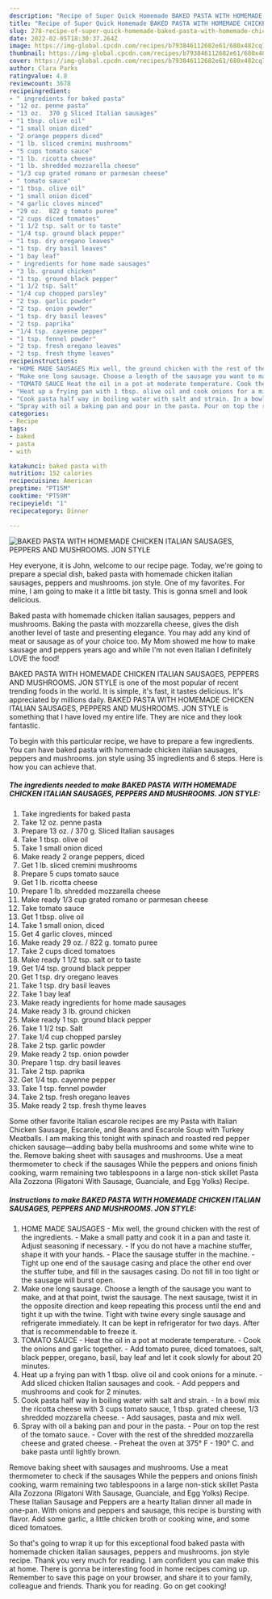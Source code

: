 ```yaml
---
description: "Recipe of Super Quick Homemade BAKED PASTA WITH HOMEMADE CHICKEN ITALIAN SAUSAGES, PEPPERS AND MUSHROOMS. JON STYLE"
title: "Recipe of Super Quick Homemade BAKED PASTA WITH HOMEMADE CHICKEN ITALIAN SAUSAGES, PEPPERS AND MUSHROOMS. JON STYLE"
slug: 278-recipe-of-super-quick-homemade-baked-pasta-with-homemade-chicken-italian-sausages-peppers-and-mushrooms-jon-style
date: 2022-02-05T18:30:37.264Z
image: https://img-global.cpcdn.com/recipes/b793846112682e61/680x482cq70/baked-pasta-with-homemade-chicken-italian-sausages-peppers-and-mushrooms-jon-style-recipe-main-photo.jpg
thumbnail: https://img-global.cpcdn.com/recipes/b793846112682e61/680x482cq70/baked-pasta-with-homemade-chicken-italian-sausages-peppers-and-mushrooms-jon-style-recipe-main-photo.jpg
cover: https://img-global.cpcdn.com/recipes/b793846112682e61/680x482cq70/baked-pasta-with-homemade-chicken-italian-sausages-peppers-and-mushrooms-jon-style-recipe-main-photo.jpg
author: Clara Parks
ratingvalue: 4.8
reviewcount: 3678
recipeingredient:
- " ingredients for baked pasta"
- "12 oz. penne pasta"
- "13 oz.  370 g Sliced Italian sausages"
- "1 tbsp. olive oil"
- "1 small onion diced"
- "2 orange peppers diced"
- "1 lb. sliced cremini mushrooms"
- "5 cups tomato sauce"
- "1 lb. ricotta cheese"
- "1 lb. shredded mozzarella cheese"
- "1/3 cup grated romano or parmesan cheese"
- " tomato sauce"
- "1 tbsp. olive oil"
- "1 small onion diced"
- "4 garlic cloves minced"
- "29 oz.  822 g tomato puree"
- "2 cups diced tomatoes"
- "1 1/2 tsp. salt or to taste"
- "1/4 tsp. ground black pepper"
- "1 tsp. dry oregano leaves"
- "1 tsp. dry basil leaves"
- "1 bay leaf"
- " ingredients for home made sausages"
- "3 lb. ground chicken"
- "1 tsp. ground black pepper"
- "1 1/2 tsp. Salt"
- "1/4 cup chopped parsley"
- "2 tsp. garlic powder"
- "2 tsp. onion powder"
- "1 tsp. dry basil leaves"
- "2 tsp. paprika"
- "1/4 tsp. cayenne pepper"
- "1 tsp. fennel powder"
- "2 tsp. fresh oregano leaves"
- "2 tsp. fresh thyme leaves"
recipeinstructions:
- "HOME MADE SAUSAGES Mix well, the ground chicken with the rest of the ingredients. Make a small patty and cook it in a pan and taste it. Adjust seasoning if necessary. If you do not have a machine stuffer, shape it with your hands. Place the sausage stuffer in the machine. Tight up one end of the sausage casing and place the other end over the stuffer tube, and fill in the sausages casing. Do not fill in too tight or the sausage will burst open."
- "Make one long sausage. Choose a length of the sausage you want to make, and at that point, twist the sausage. The next sausage, twist it in the opposite direction and keep repeating this process until the end and tight it up with the twine. Tight with twine every single sausage and refrigerate immediately. It can be kept in refrigerator for two days. After that is recommendable to freeze it."
- "TOMATO SAUCE Heat the oil in a pot at moderate temperature. Cook the onions and garlic together. Add tomato puree, diced tomatoes, salt, black pepper, oregano, basil, bay leaf and let it cook slowly for about 20 minutes."
- "Heat up a frying pan with 1 tbsp. olive oil and cook onions for a minute. Add sliced chicken Italian sausages and cook. Add peppers and mushrooms and cook for 2 minutes."
- "Cook pasta half way in boiling water with salt and strain. In a bowl mix the ricotta cheese with 3 cups tomato sauce, 1 tbsp. grated cheese, 1/3 shredded mozzarella cheese.  Add sausages, pasta and mix well."
- "Spray with oil a baking pan and pour in the pasta. Pour on top the rest of the tomato sauce. Cover with the rest of the shredded mozzarella cheese and grated cheese. Preheat the oven at 375° F - 190° C. and bake pasta until lightly brown."
categories:
- Recipe
tags:
- baked
- pasta
- with

katakunci: baked pasta with 
nutrition: 152 calories
recipecuisine: American
preptime: "PT15M"
cooktime: "PT59M"
recipeyield: "1"
recipecategory: Dinner

---
```



![BAKED PASTA WITH HOMEMADE CHICKEN ITALIAN SAUSAGES, PEPPERS AND MUSHROOMS. JON STYLE](https://img-global.cpcdn.com/recipes/b793846112682e61/680x482cq70/baked-pasta-with-homemade-chicken-italian-sausages-peppers-and-mushrooms-jon-style-recipe-main-photo.jpg)

Hey everyone, it is John, welcome to our recipe page. Today, we're going to prepare a special dish, baked pasta with homemade chicken italian sausages, peppers and mushrooms. jon style. One of my favorites. For mine, I am going to make it a little bit tasty. This is gonna smell and look delicious.

Baked pasta with homemade chicken italian sausages, peppers and mushrooms. Baking the pasta with mozzarella cheese, gives the dish another level of taste and presenting elegance. You may add any kind of meat or sausage as of your choice too. My Mom showed me how to make sausage and peppers years ago and while I&#39;m not even Italian I definitely LOVE the food!

BAKED PASTA WITH HOMEMADE CHICKEN ITALIAN SAUSAGES, PEPPERS AND MUSHROOMS. JON STYLE is one of the most popular of recent trending foods in the world. It is simple, it's fast, it tastes delicious. It's appreciated by millions daily. BAKED PASTA WITH HOMEMADE CHICKEN ITALIAN SAUSAGES, PEPPERS AND MUSHROOMS. JON STYLE is something that I have loved my entire life. They are nice and they look fantastic.


To begin with this particular recipe, we have to prepare a few ingredients. You can have baked pasta with homemade chicken italian sausages, peppers and mushrooms. jon style using 35 ingredients and 6 steps. Here is how you can achieve that.

<!--inarticleads1-->

##### The ingredients needed to make BAKED PASTA WITH HOMEMADE CHICKEN ITALIAN SAUSAGES, PEPPERS AND MUSHROOMS. JON STYLE:

1. Take  ingredients for baked pasta
1. Take 12 oz. penne pasta
1. Prepare 13 oz. / 370 g. Sliced Italian sausages
1. Take 1 tbsp. olive oil
1. Take 1 small onion diced
1. Make ready 2 orange peppers, diced
1. Get 1 lb. sliced cremini mushrooms
1. Prepare 5 cups tomato sauce
1. Get 1 lb. ricotta cheese
1. Prepare 1 lb. shredded mozzarella cheese
1. Make ready 1/3 cup grated romano or parmesan cheese
1. Take  tomato sauce
1. Get 1 tbsp. olive oil
1. Take 1 small onion, diced
1. Get 4 garlic cloves, minced
1. Make ready 29 oz. / 822 g. tomato puree
1. Take 2 cups diced tomatoes
1. Make ready 1 1/2 tsp. salt or to taste
1. Get 1/4 tsp. ground black pepper
1. Get 1 tsp. dry oregano leaves
1. Take 1 tsp. dry basil leaves
1. Take 1 bay leaf
1. Make ready  ingredients for home made sausages
1. Make ready 3 lb. ground chicken
1. Make ready 1 tsp. ground black pepper
1. Take 1 1/2 tsp. Salt
1. Take 1/4 cup chopped parsley
1. Take 2 tsp. garlic powder
1. Make ready 2 tsp. onion powder
1. Prepare 1 tsp. dry basil leaves
1. Take 2 tsp. paprika
1. Get 1/4 tsp. cayenne pepper
1. Take 1 tsp. fennel powder
1. Take 2 tsp. fresh oregano leaves
1. Make ready 2 tsp. fresh thyme leaves


Some other favorite Italian escarole recipes are my Pasta with Italian Chicken Sausage, Escarole, and Beans and Escarole Soup with Turkey Meatballs. I am making this tonight with spinach and roasted red pepper chicken sausage—adding baby bella mushrooms and some white wine to the. Remove baking sheet with sausages and mushrooms. Use a meat thermometer to check if the sausages While the peppers and onions finish cooking, warm remaining two tablespoons in a large non-stick skillet Pasta Alla Zozzona (Rigatoni With Sausage, Guanciale, and Egg Yolks) Recipe. 

<!--inarticleads2-->

##### Instructions to make BAKED PASTA WITH HOMEMADE CHICKEN ITALIAN SAUSAGES, PEPPERS AND MUSHROOMS. JON STYLE:

1. HOME MADE SAUSAGES - Mix well, the ground chicken with the rest of the ingredients. - Make a small patty and cook it in a pan and taste it. Adjust seasoning if necessary. - If you do not have a machine stuffer, shape it with your hands. - Place the sausage stuffer in the machine. - Tight up one end of the sausage casing and place the other end over the stuffer tube, and fill in the sausages casing. Do not fill in too tight or the sausage will burst open.
1. Make one long sausage. Choose a length of the sausage you want to make, and at that point, twist the sausage. The next sausage, twist it in the opposite direction and keep repeating this process until the end and tight it up with the twine. Tight with twine every single sausage and refrigerate immediately. It can be kept in refrigerator for two days. After that is recommendable to freeze it.
1. TOMATO SAUCE - Heat the oil in a pot at moderate temperature. - Cook the onions and garlic together. - Add tomato puree, diced tomatoes, salt, black pepper, oregano, basil, bay leaf and let it cook slowly for about 20 minutes.
1. Heat up a frying pan with 1 tbsp. olive oil and cook onions for a minute. - Add sliced chicken Italian sausages and cook. - Add peppers and mushrooms and cook for 2 minutes.
1. Cook pasta half way in boiling water with salt and strain. - In a bowl mix the ricotta cheese with 3 cups tomato sauce, 1 tbsp. grated cheese, 1/3 shredded mozzarella cheese.  - Add sausages, pasta and mix well.
1. Spray with oil a baking pan and pour in the pasta. - Pour on top the rest of the tomato sauce. - Cover with the rest of the shredded mozzarella cheese and grated cheese. - Preheat the oven at 375° F - 190° C. and bake pasta until lightly brown.


Remove baking sheet with sausages and mushrooms. Use a meat thermometer to check if the sausages While the peppers and onions finish cooking, warm remaining two tablespoons in a large non-stick skillet Pasta Alla Zozzona (Rigatoni With Sausage, Guanciale, and Egg Yolks) Recipe. These Italian Sausage and Peppers are a hearty Italian dinner all made in one-pan. With onions and peppers and sausage, this recipe is bursting with flavor. Add some garlic, a little chicken broth or cooking wine, and some diced tomatoes. 

So that's going to wrap it up for this exceptional food baked pasta with homemade chicken italian sausages, peppers and mushrooms. jon style recipe. Thank you very much for reading. I am confident you can make this at home. There is gonna be interesting food in home recipes coming up. Remember to save this page on your browser, and share it to your family, colleague and friends. Thank you for reading. Go on get cooking!
